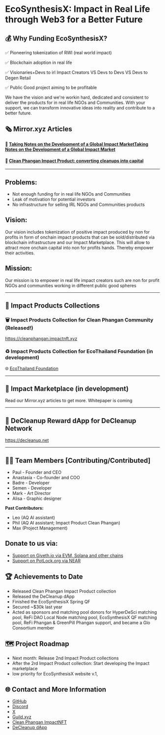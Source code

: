 # EcoSynthesisX: Impact in Real Life through Web3 for a Better Future

## 💰 Why Funding EcoSynthesisX?

✅ Pioneering tokenization of RWI (real world impact)

✅ Blockchain adoption in real life

✅ Visionaries+Devs to irl Impact Creators VS Devs to Devs VS Devs to Degen Retail

✅ Public Good project aiming to be profitable 

We have the vision and we're workin hard, dedicated and consistent to deliver the products for in real life NGOs and Communities. With your support, we can transform innovative ideas into reality and contribute to a better future.

## 🗞️ Mirror.xyz Articles

#### 📕 [Taking Notes on the Development of a Global Impact MarketTaking Notes on the Development of a Global Impact Market](https://mirror.xyz/ecosynthesisx.eth/zOdeuaeFfJUFScZZKu1OGF7cWCiRgUHQSGE-14cf8fo)

#### 📗 [Clean Phangan Impact Product: converting cleanups into capital](https://mirror.xyz/ecosynthesisx.eth/lBc13WGdIsnOI5t6w0AMcjWL_mqx9kFR0548Ft14ptM)
----------------------------------------

## Problems: 

* Not enough funding for in real life NGOs and Communities
* Leak of motivation for potential investors
* No infrastructure for selling IRL NGOs and Communities products

## Vision:

Our vision includes tokenization of positive impact produced by non for profits in form of onchain impact products that can be sold/distributed via blockchain infrastructure and our Impact Marketplace. This will allow to attract more onchain capital into non for profits hands. Thereby empower their activities.

## Mission:

Our mission is to empower in real life impact creators such are non for profit NGOs and communities working in different public good spheres

------------------------------------

## 🌟 Impact Products Collections 

### 🗑️ Impact Products Collection for Clean Phangan Community (Released!)

https://cleanphangan.impactnft.xyz

### ♻️ Impact Products Collection for EcoThailand Foundation (in development)

🌐 [EcoThailand Foundation](https://ecothailand.org)

----------------------------

## 🌟 Impact Marketplace (in development)

Read our Mirror.xyz articles to get more. Whitepaper is coming

----------------------------

## 🧹 DeCleanup Reward dApp for DeCleanup Network

https://decleanup.net

-----------------------------

## 👩‍🔬 Team Members [Contributing/Contributed]

- Paul - Founder and CEO
- Anastasia - Co-founder and COO
- Badre - Developer
- Semen - Developer
- Mark - Art Director
- Alisa - Graphic designer

**Past Contributors:**
- Leo (AQ AI assistant)
- Phil (AQ AI assistant; Impact Product Clean Phangan)
- Max (Project Management)

## Donate to us via:

- [Support on Giveth.io via EVM, Solana and other chains](https://giveth.io/project/ecosynthesisx-empowering-change-with-blockchain)
- [Support on PotLock.org via NEAR](https://app.potlock.org/?tab=project&projectId=ecosynthesisx.near&referrerId=paul_burg.near)

## 🏆 Achievements to Date

- Released Clean Phangan Impact Product collection
- Released the DeCleanup dApp
- Finished the EcoSynthesisX Spring QF
- Secured ~$30k last year
- Acted as sponsors and matching pool donors for HyperDeSci matching pool, ReFi DAO Local Node matching pool, EcoSynthesisX QF matching pool, ReFi Phangan & GreenPill Phangan support, and became a Glo Consortium member

## 🗺️ Project Roadmap

- Next month: Release 2nd Impact Product collections
- After the 2rd Impact Product collection: Start developing the Impact marketplace
- low priority for EcoSynthesisX website v.1,

## 🌐 Contact and More Information

- [GitHub](https://github.com/EcoSynthesisX)
- [Discord](https://discord.gg/EcoSynthesisX)
- [X](https://twitter.com/EcoSynthesisX)
- [Guild.xyz](https://guild.xyz/ecosynthesisx)
- [Clean Phangan ImpactNFT](https://cleanphangan.impactnft.xyz)
- [DeCleanup dApp](https://decleanup.net/)
